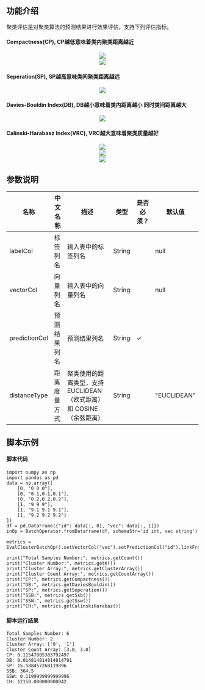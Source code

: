## 功能介绍
聚类评估是对聚类算法的预测结果进行效果评估，支持下列评估指标。

#### Compactness(CP), CP越低意味着类内聚类距离越近
<div align=center><img src="http://latex.codecogs.com/gif.latex?\overline{CP_i}=\dfrac{1}{|C_i|}\sum_{x \in C_i}\|x_i-u_i\|" ></div>
<div align=center><img src="http://latex.codecogs.com/gif.latex?\overline{CP}=\dfrac{1}{k}\sum_{i=1}^{k}\overline{CP_k}" ></div>


#### Seperation(SP), SP越高意味类间聚类距离越远
<div align=center><img src="http://latex.codecogs.com/gif.latex?SP=\dfrac{2}{k^2-k}\sum_{i=1}^{k}\sum_{j=i+1}^{k}\|u_i-u_j\|" ></div>


#### Davies-Bouldin Index(DB), DB越小意味着类内距离越小 同时类间距离越大
<div align=center><img src="http://latex.codecogs.com/gif.latex?DB=\dfrac{1}{k}\sum_{i=1}^{k}max(\dfrac{\overline{CP_i}+\overline{CP_j}}{\|u_i-u_j\|}), i \not= j" ></div>


#### Calinski-Harabasz Index(VRC), VRC越大意味着聚类质量越好
<div align=center><img src="http://latex.codecogs.com/gif.latex?SSB=\sum_{i=1}^{k}n_i\|u_i-u\|^2" ></div>
<div align=center><img src="http://latex.codecogs.com/gif.latex?SSW=\sum_{i=1}^{k}\sum_{x \in C_i}\|x_i-u_i\|" ></div>
<div align=center><img src="http://latex.codecogs.com/gif.latex?VRC=\dfrac{SSB}{SSW}*\dfrac{N-k}{k-1}" ></div>

## 参数说明
<!-- This is the start of auto-generated parameter info -->
<!-- DO NOT EDIT THIS PART!!! -->
| 名称 | 中文名称 | 描述 | 类型 | 是否必须？ | 默认值 |
| --- | --- | --- | --- | --- | --- |
| labelCol | 标签列名 | 输入表中的标签列名 | String |  | null |
| vectorCol | 向量列名 | 输入表中的向量列名 | String |  | null |
| predictionCol | 预测结果列名 | 预测结果列名 | String | ✓ |  |
| distanceType | 距离度量方式 | 聚类使用的距离类型，支持EUCLIDEAN（欧式距离）和 COSINE（余弦距离） | String |  | "EUCLIDEAN" |<!-- This is the end of auto-generated parameter info -->


## 脚本示例
#### 脚本代码

```
import numpy as np
import pandas as pd
data = np.array([
    [0, "0 0 0"],
    [0, "0.1,0.1,0.1"],
    [0, "0.2,0.2,0.2"],
    [1, "9 9 9"],
    [1, "9.1 9.1 9.1"],
    [1, "9.2 9.2 9.2"]
])
df = pd.DataFrame({"id": data[:, 0], "vec": data[:, 1]})
inOp = BatchOperator.fromDataframe(df, schemaStr='id int, vec string')

metrics = EvalClusterBatchOp().setVectorCol("vec").setPredictionCol("id").linkFrom(inOp).collectMetrics()

print("Total Samples Number:", metrics.getCount())
print("Cluster Number:", metrics.getK())
print("Cluster Array:", metrics.getClusterArray())
print("Cluster Count Array:", metrics.getCountArray())
print("CP:", metrics.getCompactness())
print("DB:", metrics.getDaviesBouldin())
print("SP:", metrics.getSeperation())
print("SSB:", metrics.getSsb())
print("SSW:", metrics.getSsw())
print("CH:", metrics.getCalinskiHarabaz())
```

#### 脚本运行结果
```
Total Samples Number: 6
Cluster Number: 2
Cluster Array: ['0', '1']
Cluster Count Array: [3.0, 3.0]
CP: 0.11547005383792497
DB: 0.014814814814814791
SP: 15.588457268119896
SSB: 364.5
SSW: 0.1199999999999996
CH: 12150.000000000042
```